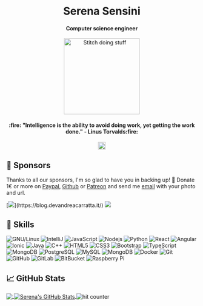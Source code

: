 <h1 align="center">Serena Sensini </h1>
<h4 align="center">Computer science engineer</h4>

<p align="center">
 <img width="200px" src="https://media.giphy.com/media/VRyiBxgvy9H3y/giphy.gif" align="center" alt="Stitch doing stuff" />
 <h4 align="center">:fire:	"Intelligence is the ability to avoid doing work, yet getting the work done." - Linus Torvalds:fire:	</h4>
</p>

<p align="center">
  <a href=https://www.linkedin.com/in/serenasensini target="blank"><img align="center" src="https://seeklogo.com/images/L/linkedin-icon-logo-05B2880899-seeklogo.com.png" alt="serenasensini" height="20" width="20" />
  </a>
</p>

## 👑 Sponsors

Thanks to all our sponsors, I'm so glad to have you in backing up! 🙏 Donate 1€ or more on [Paypal](https://www.paypal.me/sersensini), [Github](https://github.com/sponsors/serenasensini) or [Patreon](https://www.patreon.com/theredcode_it) and send me [email](mailto:info@theredcode.it) with your photo and url.

[![](https://blog.devandreacarratta.it/logo_header.png?)](https://blog.devandreacarratta.it/) 
[![](https://ucarecdn.com/6e4e9873-ad91-4aaf-99f9-a97d042e4262/bannercqv512x80.png)](https://www.breveglieri.it) 

</div>

## 🔧 Skills

![GNU/Linux](https://img.shields.io/badge/-OS-Linux?style=flat-square&logo=linux&logoColor=black)
![IntelliJ](https://img.shields.io/badge/-Editor-IntelliJ_IDEA?style=flat-square&logo=intellij-idea&logoColor=black)
![JavaScript](https://img.shields.io/badge/-JavaScript-black?style=flat-square&logo=javascript)
![Nodejs](https://img.shields.io/badge/-Nodejs-black?style=flat-square&logo=Node.js)
![Python](https://img.shields.io/badge/-Python-black?style=flat-square&logo=Python)
![React](https://img.shields.io/badge/-React-black?style=flat-square&logo=react)
![Angular](https://img.shields.io/badge/-Angular-black?style=flat-square&logo=angular)
![Ionic](https://img.shields.io/badge/-Ionic-black?style=flat-square&logo=ionic)
![Java](https://img.shields.io/badge/-java-E34A86?style=flat-square&logo=java)
![C++](https://img.shields.io/badge/-C++-00599C?style=flat-square&logo=c)
![HTML5](https://img.shields.io/badge/-HTML5-E34F26?style=flat-square&logo=html5&logoColor=white)
![CSS3](https://img.shields.io/badge/-CSS3-1572B6?style=flat-square&logo=css3)
![Bootstrap](https://img.shields.io/badge/-Bootstrap-563D7C?style=flat-square&logo=bootstrap)
![TypeScript](https://img.shields.io/badge/-TypeScript-007ACC?style=flat-square&logo=typescript)
![MongoDB](https://img.shields.io/badge/-MongoDB-black?style=flat-square&logo=mongodb)
![PostgreSQL](https://img.shields.io/badge/-PostgreSQL-336791?style=flat-square&logo=postgresql)
![MySQL](https://img.shields.io/badge/-MySQL-black?style=flat-square&logo=mysql)
![MongoDB](https://img.shields.io/badge/-MongoDB-black?style=flat-square&logo=mongodb)
![Docker](https://img.shields.io/badge/-Docker-black?style=flat-square&logo=docker)
![Git](https://img.shields.io/badge/-Git-black?style=flat-square&logo=git)
![GitHub](https://img.shields.io/badge/-GitHub-181717?style=flat-square&logo=github)
![GitLab](https://img.shields.io/badge/-GitLab-FCA121?style=flat-square&logo=gitlab)
![BitBucket](https://img.shields.io/badge/-BitBucket-darkblue?style=flat-square&logo=bitbucket)
![Raspberry Pi](https://img.shields.io/badge/-Raspberry%20Pi-C51A4A?style=flat-square&logo=Raspberry-Pi)

## &#x1f4c8; GitHub Stats

<a href="https://github.com/serenasensini/serenasensini">
  <img align="center" src="https://github-readme-stats.vercel.app/api/top-langs/?username=serenasensini&hide=qml,java&theme=synthwave" />
</a>
<a href="https://github.com/serenasensini/serenasensini">
  <img align="center" src="https://github-readme-stats.vercel.app/api?username=serenasensini&theme=synthwave" alt="Serena's GitHub Stats" />
</a>

<img src="https://profile-counter.glitch.me/serenasensini/count.svg" alt="hit counter" align="center">


